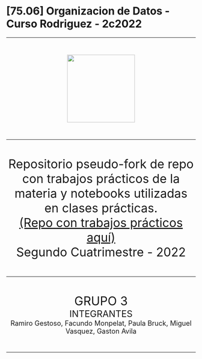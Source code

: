# [75.06] Organizacion de Datos - Curso Rodriguez - 2c2022

---

<br>
<p align="center">
  <!---<img src="https://www.estudiaradistancia.com.ar/logos/original/logo-universidad-de-buenos-aires.webp" height=80 />--->
  <img src="https://confedi.org.ar/wp-content/uploads/2020/09/fiuba_logo.jpg" height="180"/>
</p>
<br>

---

<br>
<p align="center">
<font size="+3">
Repositorio pseudo-fork de repo con trabajos prácticos de la materia y notebooks utilizadas en clases prácticas.
<br>
<a href="https://github.com/paulabruck/7506R-2C2022-GRUPO3">(Repo con trabajos prácticos aquí)</a>
<br>
Segundo Cuatrimestre - 2022
</font>
</p>
<br>

---

<br>
<p align="center">
<font size="+3">
GRUPO 3
</font>
<br>
<font size="+2">
INTEGRANTES
</font>
<br>
<font size="+1">
Ramiro Gestoso,
Facundo Monpelat,
Paula Bruck,
Miguel Vasquez,
Gaston Avila
</font>

</p>

<br>

---
